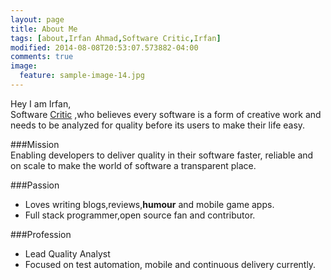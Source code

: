 ```yaml
---
layout: page
title: About Me
tags: [about,Irfan Ahmad,Software Critic,Irfan]
modified: 2014-08-08T20:53:07.573882-04:00
comments: true
image:
  feature: sample-image-14.jpg
---
```


Hey I am Irfan,  
Software <a href="https://en.wikipedia.org/wiki/Critic">Critic</a> ,who believes every software is a form of creative work and needs to be analyzed for quality before its users to make their life easy.


###Mission    
Enabling developers to deliver quality in their software faster, reliable and on scale to make the world of software a transparent place.

###Passion
* Loves writing blogs,reviews,**humour** and mobile game apps.
* Full stack programmer,open source fan and contributor.

###Profession  
* Lead Quality Analyst
* Focused on test automation, mobile and continuous delivery currently.
